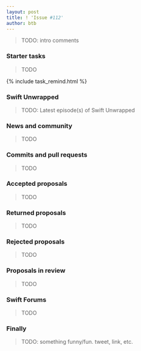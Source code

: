 ```yaml
---
layout: post
title: ! 'Issue #112'
author: btb
---
```


> TODO: intro comments

<!--excerpt-->

### Starter tasks

> TODO

{% include task_remind.html %}

### Swift Unwrapped

> TODO: Latest episode(s) of Swift Unwrapped

### News and community

> TODO

### Commits and pull requests

> TODO

### Accepted proposals

> TODO

### Returned proposals

> TODO

### Rejected proposals

> TODO

### Proposals in review

> TODO

### Swift Forums

> TODO

### Finally

> TODO: something funny/fun. tweet, link, etc.
